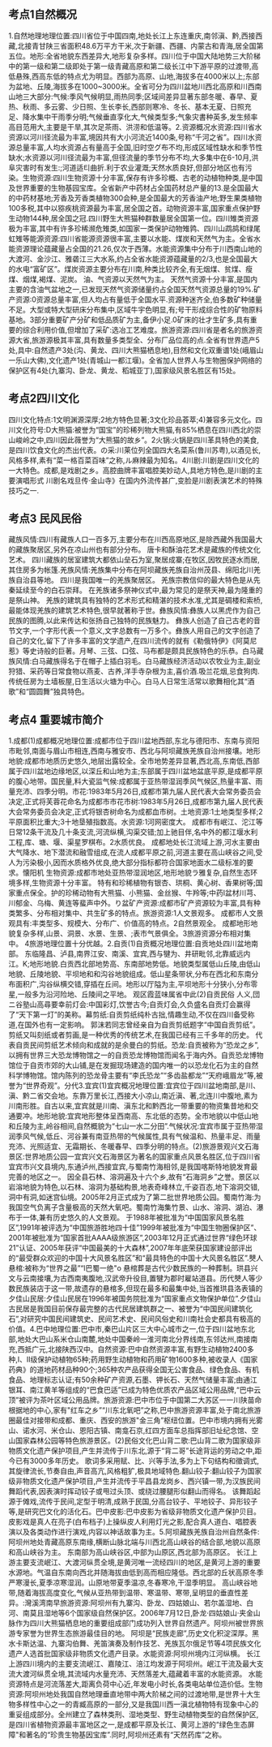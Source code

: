 <a id="111"></a>
## 考点1自然概况
1.自然地理地理位置:四川省位于中国四南,地处长江上东连重庆,南邻滇、黔,西接西藏,北接青甘陕三省面积48.6万平方干米,次于新疆、西疆、内蒙古和青海,居全国第五位。地形:全省地貌东西差异大,地形复杂多样。四川位于中国大陆地势三大阶梯中的第一级和第二级即处于第一级青藏高原和第二级长江中下游平原的过渡带,高低悬殊,西高东低的特点尤为明显。西部为高原、山地,海拔多在4000米以上;东部为盆地、丘陵,海拔多在1000~3000米。全省可分为四川盆地川西北高原和川西南山地三大部分:气候:季风气候明显,雨热同季;区域间差异显著东部冬暖、春早、夏热、秋雨、多云雾、少日照、生长李长,西部则寒冷、冬长、基本无夏、日照充足、降水集中干雨季分明;气候垂直孪化大,气候类型多;气象灾書种英多,发生频率高目范用大,主要是干旱,其次足茶雨、洪涝和低温等。2.资源概况水资源:四川省水资源以河川径流最为丰富,境因共有大小河流近1400条,号称“千河之省”。四川水资源总量丰富,人均水资源占有量高于全国,旧时空グ布不均,形成区域性缺水和季节性缺水;水资源以河川径流最为丰富,但径流量的季节分布不均,大多集中在6-10月,洪阜灾害时有发生:;河道适티曲折.利于农业灌溉;天然水质良好,但部分地区也有污染。生物资源:四川生物资源十分丰富,保存有许多珍概、古老的动植物种类,是中国及世界重要的生物基园宝库。全省新产中药材占全国药材总产量的13.是全国最大的中药材基地;芳香及芳香类植物300会种,是全国最大的芳香油产地;野生果类植物100多税,其中以猕疾桃资源最为丰富,居全国之首。动物资源丰富,国家重点保护野生动物144种,居全国之冠.四川野生大熊猫种群数量居全国第一位。四川雉类资源极为丰富,其中有许多珍稀濒危雉类,如国家一类保护动物雉鹑、四川山鹉鸪和绿尾虹雉等能源资源:四川省能源资源很丰富,主要以水能、煤炭和天然气为主。全省水能资源理论蕴藏量占全国的21.26,仅次于西薄。水能资源集中分布于川西南山地的大渡河、金沙江、雅砻江三大水系,约占全省水能资源蕴藏量的2/3,也是全国最大的水电“富矿区”。煤炭资源主要分布在川南,种类比较齐全,有无烟煤、贫煤、瘦煤、烟煤,褐煤、泥炭。 油、气资源以天然气为主。 天然气资源十分丰富,是国内主要的含油气盆地之一,已发现天然气资源储量约占全国天然气资源总量的19%.矿产资源:0资源总量丰富,但人均占有量低于全国水平.资源种迷齐全,伯多数矿种储量不足。大型或特大型研床分布集中,区域牛宇色明显,有;号干形成综合性的矿物原料基地。3部分重要矿产分矿和低品质矿为主,备伊小足.0矿床的壮才生矿多,具有重要的综合利用价值,但增加了采矿:选冶工艺难度。旅游资源:四川省是者名的旅游资源大省,旅游源极其丰富,具有数量多类型全、分布厂品位高的点.全省有世界遗产5处,具中:自然遗产3处(沟、黄龙、四川大熊猫栖息地),目然和文化双重谱1处(峨眉山一乐山大佛),文化遗产1处(青城山一都江堰)。全省加人世界人与生物圈保护网络的保护区有4处(九寨沟、卧龙、黄龙、稻城亚丁),国家级风景名胜区有15处。
<a id="112"></a>
## 考点2四川文化
四川文化特点:1文明渊源深厚;2地方特色显著;3文化珍品荟萃;4)兼容多元文化。四川文化符号:D大熊猫:被誉为“国宝”的珍稀列物大熊猫,有85%栖息在四川西北的崇山峻岭之中,四川因此薇誉为“大熊猫的故乡”。2火锅:火锅是四川革具特色的美食,是四川饮食文化的杰出代表。の采:川莱位列全国四大名菜系(鲁川苏粤),以酒见长,风格多样,素有“菜一格百菜百味”之称,ル麻辣最为知名。4川剧:川剧是四川文化的一大特色。成都,是戏剧之乡。高腔曲牌丰富唱腔美妙动人,具地方特色,是川剧的主要演唱形式 川剧名戏旦传·金山寺》在国内外流传甚广,变脸是川剧表演艺术的特殊技巧之一.
<a id="113"></a>
## 考点3 民风民俗
藏族风情:四川有藏族人口一百多万,主要分布在川西高原地区,是除西藏外我国最大的藏族聚居区,另外在凉山州也有部分分布。 唐卡和酥油花艺术是藏族的传统文化艺术。 四川藏族的居室建筑大都依山垒石为室,聚居成寨;在牧区,因牧民逐水而居,其住房多为帐篷.羌族风情:羌族集中分布在阿坝藏族羌族自治州茂县、绵阳北川羌族自治县等地。 四川是我国唯一的羌族聚居区。 羌族宗教信仰的最大特色是从先秦延续至今的白石崇拜。 在羌族诸多祭神仪式中,最为常见的是祭天神,最为隆重的是祭山神。 羌族的建筑具有独特的艺术形式和精湛的技术水准,尤其是碉楼和索桥,最能体现羌族的建筑艺术特色,很早就著称于世。彝族风情:彝族人以黑虎作为自己民族的图腾,以此来传达和张扬自己独特的民族魅力。 彝族人创造了自己古老的音节文字,一个字形代表一个意义,文字总数有一万多个。彝族人用自己的文字创造了自己的文化,留下了许多丰富的文学遗产,在四川流传的就有《勒俄特伊》《阿莫尼惹》等史诗般的巨著。月琴、三弦、口弦、马布都是颇具民族特色的乐恭。白马藏族风情:白马藏族得名于在帽子上插白羽毛。白马藏族经济活动以农牧业为主,副业狩猎、采药等日常食物以燕麦、古养,洋手寺杂根为主,喜价酒.吸兰花烟,忌食狗肉.传统任房为土墙板屋,日生活以火塘为中心。白马人日常生活常以歌舞相化其“酒歌”和“圆圆舞”独具特色。
<a id="114"></a>
## 考点4 重要城市简介
1.成都(1)成都概况地理位置:成都市位于四川盆地西部,东北与德阳市、东南与资阳市毗邻,南面与眉山市相连,西南与雅安市、西北与阿坝藏族羌族自治州接壤。地形地貌:成都市地质历史悠久,地层出露较全。全市地势差异显著,西北高,东南低,西部属于四川盆地边缘地区,以深丘和山地为主;东部属于四川盆地盆底平原,是成都平原的腹心地带。国民量,料大瓷监气候:成都属于亚热带湿润季风气候区,热量丰富、雨量充沛、四季分明。市花:1983年5月26日,成都市第九届人民代表大会常务委员会决定,正式将芙蓉花命名为成都市市花市树:1983年5月26日,成都市第九届人民代表大会常务委员会决定,正式将银杏树命名为成都血市树。土地资源:1土地类型多样;2平原面积比重大;3十地垦殖指数高。水资源:1河网密度大。 成都市有岷江、沱江等日常12条干流及几十条支流,河流纵横,沟渠交错;加上驰目伴,名中外的都江堰水利工程,库、塘、堰、渠星罗棋布。2水质优良。 成都地处长江流域上游,河水主要由大气降水、地下潜流和融雪组成,在流人成都平原之前,河道主要在高山峡谷之间,受人为污染极小,因而水质格外优良,绝大部分指标都符合国家地面水二级标准的要求。懐阳机 生物资源:成都市地处亚热带湿润地区,地形地貌ラ雅复杂,自然生态环境多样,生物资源十分丰富。 特有和珍稀植物有银杏、珙桐、黄心树、香果树等;国家重点保全。护的珍稀动物有大熊猫、小熊猫、金丝猴、牛羚等;中药I盆材川芎、川郁金、乌梅、黄连等蜚声中外。り盆矿产资源:成都市矿产资源较为丰富,具有种类繁多、分布相对集中、共生矿多的特点。旅游资源:1人文景观多。 成都市人文景观具有:丰类型多、规模大、分布广、价值高的特点。2自然景观全。 成都地形地貌复杂多样,山景、洞景、水景、生景、;表市气景俱全。3旅游资源分布相对集中。 4旅游地理位置十分优越。2.自贡(1)自贡概况地理位置:自贡地处四川盆地南部。 东临隆昌、泸县,南界江安、南溪、宜宾,西与犍为、井研毗邻,北靠威远内江。K;地形地貌.白贡西北部地势高、东南部地势低。地貌类型属低山丘陵,由低山地貌、丘陵地貌、平坝地和和沟谷地貌组成。低山星条带状,分布在西北和东南分布面积广,沟谷纵横交错,穿插在丘间。地形以厅隘为主,平坝地形十分狭小,分布零星,一般多为沿河险地、丘陵间之平地。 观区霞蓝味属省中此(2)自贡民俗 人义,団ニ谷塾山高尋要幸前灯会:中国彩灯,饮誉古今;自贡灯会,久负盛名自贡灯会赢得了“天下第一灯”的美称。幕剪纸:自贡剪纸纯朴古拙,情趣生动,不仅在四川备受称道,在国外也有一定影响。 郭沫若同志曾经亲自为自贡剪纸题字“中国自贡剪纸”。 剪纸又叫刻纸或者剪画,是一种优秀的传统艺术,在我国已经有三千多年的历史。 代表自贡民间剪纸艺术倾向和成就的是余曼白的剪纸。恐龙:自贡被称为“恐龙之乡”,以拥有世界三大恐龙博物馆之一的自贡恐龙博物馆而闻名于海内外。自贡恐龙博物馆位于自贡市郊的大山铺,是在发掘现场建造的国内唯一的以恐龙化石为主的自然科学博物馆。馆内陈列的恐龙骨主要有“李氏恐龙”“多齿盐都龙”“天府峨眉龙”等,被誉为“世界奇观”。分代3.宜宾(1)宜宾概况地理位置:宜宾位于四川盆地南部,是川、滇、黔二省交会地。东靠万里长江,西接大小凉山,南近滇、著,北连川中腹地,素为川南形胜。自古以来,宜宾就是川南、滇东北和黔西北一带重要的物资集昔地和交通要冲。地形地貌:宜宾地形整体呈西南高、东北低的态势。全市地貌以中低山地和丘陵为主,岭谷相间,自然概貌为“七山一水二分田”.气候状况:宜宾市属于亚热带湿润季风气候,低丘、河谷兼有南亚热带的气候属性,具有气候温和、热量丰足、雨量充沛、光照适宜、无霜期长、冬暖春早、四季分明的特点。(2)旅游景观兴文石海景区:世界地质公园一宜宾兴文石海景区为著名的国家重点风景名胜区,位于四川省宜宾市兴文县境内,东通泸州,西接宜宾,与蜀南竹海相邻,是我国喀斯特地貌发育最完善的地区之一。 因全县石林、溶洞遍及十六个乡,故有“石海洞乡”之誉。景区以岩溶地貌为特色,以石林、溶洞为基础构景,地表奇峰林立,千姿百态,地下溶洞交错,洞中有洞,如迷宫仙境。2005年2月正式成为了第二批世界地质公园。蜀南竹海:为我国空气负离子含量极高的天然大氧吧。蜀南竹海集竹景、山水、溶洞、湖泊、瀑布于一体,兼有历史悠久的人文景观。 于1988年被批准为“中国国家风景名胜区”,1991年被评选为“中国旅游胜地四十佳”1999年被批准为“中国生物圈保护区”、2001年被批准为“国家首批AAAA级旅游区”,2003年12月正式通过世界“绿色环球21”认证、2005年获评“中国最美的十大森林”,2007年年底荣获国家建设部评出的“最受群众欢迎的中国十大风景名胜区”和“最具特色的中国十大风景名胜区”.僰人悬棺:被称为“世界之最”“l巴蜀一绝"o 悬棺葬是古代少数民族的一种葬制。珙县兴文与云南接壤,为古西南夷腹地,汉武帝升役目,置犍为郡时雇站道县。历代僰人等少数民族装店于这一带,故遗存的悬棺多,但现在最多和最集中处,当首推珙县洛表镇的夕佳山民居:夕佳山民居在1996年被国务院批准为“国家重点文物保护单位”.夕佳山古民居是我国目前保存最完整的古代民居建筑群之一、被誉为“中国民间建筑化石”,对研究中国民间建筑史、民间艺术史、民间风俗史和川南社会史都具有极高的价值。4.巴中地理位置:巴中市,秦巴山片区三大中心城市之一,位于四川盆地东北部,地处大巴山系米仓山南麓,地处中国秦岭一淮河南北分界线南,东邻达州,南接南充,西抵广元,北接陕西汉中。自然资源:巴中自然资源丰富,有野生动植物2400多种,I、II级保护动植物65种;药用野生动植物和药用矿物1600多种,被收录人《国家药典》的道地药材品种90个;365种农产品获得全国无公害食品、绿色食品、有机食品、地理标志认证;有50余种矿产资源,石墨、钾长石、天然气储量丰富;由通江银耳、南江黄羊等组成的“巴食巴适”已成为特色优质农产品区域公用品牌,“巴中云顶”被评为茶叶区域公用品牌。旅游资源:巴中市位于中国第二大苏区一一川陕苗命根据地的中心,家有"红车之乡”“川东北氧吧”之称,巴中旅游资源丰富,处于南北旅游圈最佳对接带和成都、重庆、西安的旅游"金三角”枢纽位置。巴中市境内拥有光雾山、诺水河、米仓山、恩阳古镇、南龛石京,红四方面车总指挥部旧址纪念馆、空山国家森林公园等特色旅游景区。(2)民俗文化巴山背二歌:巴山背二歌为国家级非物质文化遗产保护项目,产生并流传于川东北,源于“背二哥”长途背运的劳动之中,距今已有3000多年历史。 歌词多采用赋、比、兴等手法,多为上下句结构和徵调式,其旋律流长,节奏自由,声音高亢,风格粗犷,极具地域特色.翻山铰子:翻山铰子为国家级非物质文化遗产保护项目,产生并流传于平昌县龙岗乡、西兴镇一带,为汉族民间舞蹈代表,因表演时挥动铰子或甩过头顶、或绕过腰腿形似翻山而得名。 该舞蹈起源于傩戏,流传于民间,定型于明清,成熟于民国,分高台铰子、平地铰子、异形铰子等,是研究巴文化的活化石。巴中皮影:巴中皮影为省级非物质文化遗产保护贝目。皮影戏是真人在亮子(白布档子)上操纵皮人利用灯光之影,配合真人道白、唱腔表演以及各类动作进行演戏,内容以神话故事为主。5.阿坝藏族羌族自治州自然条件:阿坝州地处青藏高原东南缘,横断山脉北端与川西北高山峡谷的结合部,地貌以高原和高山峡谷为主。 东南部为高山峡谷区,中部为山原区,西北部为高原区。 长江上游主要支流岷江、大渡河纵贯全境,是黄河唯一流经四川的地区,是黄河上游的重要水源地。气温自东南向西北并随海拔由低到高而相应隆低。西北部的丘状高原冬季严寒漫长,夏季凉寒湿润。山原地带夏季温凉,冬春寒冷,干湿季明显。 高山峡谷地带,随着海拔高度变化,气候从亚热带到温带、寒温带、寒带,呈明显的垂直性差异。:灣溪湾南早旅游资源:阿坝州有九寨沟、卧龙、四姑娘山、若尔盖湿地、白河、南莫且湿地等6个国家级自然保护区。2006年7月12日,卧龙·四姑娘山·夹金山脉作为四川大熊猫栖息地的重要组成部门成功列入世界自然遗产。阿坝州被世界旅游专家誉为世界生态旅游最佳目的地。 阿坝是“民族走廊”,历史文化积淀深厚。黑水卡斯达温、九寨沟伯舞、羌笛演奏及制作技艺、羌族瓦尔俄足节等4项民族文化遗产人选首批国家级非物质文化遗产目录。水能资源:阿坝州境内江河纵横。 长江上游四川境内的主要支流岷江、嘉陵江、涪江均发源于阿坝州。岷江干流及最大支流大渡河纵贯全境,其流域内水量充沛、天然落差大,蕴藏着丰富的水能资源。 水能资源特点是河流落差大,距离负荷中心近,年发电小时长,各类电站单位造价低。生物资源:阿坝州地处我国自然地理垂直地带中两大阶梯之间的过渡地带,是世界十大生物多样性中心之一的青臧高原的一部分,又是我国川西一滇北植物特有现象中心的重妥组成部分。全州建立了森林类刑、湿地类型、野生动植物类型的自然保护区,是四川省植物资源最丰富地区之一,是成都平原及长江、黄河上游的“绿色生态屏障"和著名的“珍贵生物基因宝库”.同时,阿坝州还素有“天然药库”之称。
<link rel="stylesheet" href="//cdn.bootcss.com/gitalk/1.5.0/gitalk.min.css">
<script src="//cdn.bootcss.com/gitalk/1.5.0/gitalk.min.js"></script>
<div id="gitalk-container"></div>
<script>
    var gitalk = new Gitalk({
    clientID: '1f2943b2e85da3d19b3f', // GitHub Application Client ID
    clientSecret: '0111bbf5dfc9df1249581d9c31cc5d349299491c', // GitHub Application Client Secret
    repo: '_book',              
    owner: 'lichongbing',          
    admin: ['lichongbing'],       
    id: location.pathname,      
    });
    gitalk.render('gitalk-container');    
 </script>
